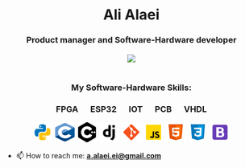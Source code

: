 <h1 align="center">Ali Alaei</h1>
<h3 align="center">Product manager and Software-Hardware developer</h3>

<div align="center"> 
 <!-- <img height="170" align="left" src="https://github-readme-stats.vercel.app/api?username=alialaei1&count_private=true&include_all_commits=false&show_icons=false&hide=prs,contribs" /> -->
  <img align="center"  src="https://github-readme-stats.vercel.app/api/top-langs/?username=alialaei1&layout=compact" />
</div>

</br>

<h3 align="center">My Software-Hardware Skills:</h3>
<h3 align="center"><strong>FPGA  &emsp; ESP32 &emsp;  IOT &emsp;  PCB &emsp;  VHDL</strong></h3>
<p style="text-align:center;" align="center">
    <!--<img src="./icons/fpga.svg" alt="python" title="FPGA" width="45" height="15" />
  &emsp;
    <img src="./icons/esp.svg" alt="python" title="ESP" width="45" height="15" />
  &emsp;
    <img src="./icons/iot.svg" alt="python" title="IOT" width="37" height="14" />
  &emsp;
    <img src="./icons/pcb.svg" alt="python" title="PCB" width="37" height="14" />
  &emsp;
    <img src="./icons/vhdl.svg" alt="python" title="PCB" width="45" height="15" /> -->
    <!--</br>-->
    <img src="./icons/python.svg" alt="python" title="Python" width="40" height="40" />
    <img src="./icons/c.svg" alt="c" title="c" width="40" height="40" />
    <img src="./icons/cplusplus-svgrepo-com.svg" alt="c++" title="c++" width="40" height="40" />
    <img src="./icons/django.svg" alt="django" title="Django" width="40" height="40" />
    <img src="./icons/git.svg" alt="git" title="Git" width="40" height="40" />
    <img src="./icons/javascript.svg" alt="javascript" title="JavaScript" width="40" height="40" />
    <img src="./icons/html-5.svg" alt="html" title="HTML" width="40" height="40" />
    <img src="./icons/css3.svg" alt="css" title="CSS" width="40" height="40" />
    <img src="./icons/bootstrap.svg" alt="bootstrap" title="Bootstrap" width="40" height="40" />
</p>


<ul>
    <li>📫 How to reach me: <b><a href="a.alaei.ei@gmail.com">a.alaei.ei@gmail.com</a></b></li>
</ul>
